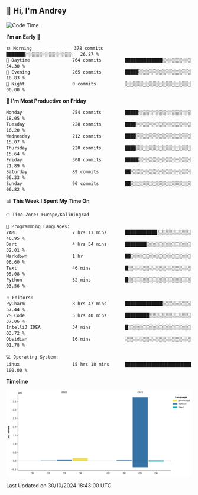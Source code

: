 ## 👋 Hi, I'm Andrey

<!--START_SECTION:waka-->
![Code Time](http://img.shields.io/badge/Code%20Time-544%20hrs%2056%20mins-blue)

**I'm an Early 🐤** 

```text
🌞 Morning                378 commits         ███████░░░░░░░░░░░░░░░░░░   26.87 % 
🌆 Daytime                764 commits         ██████████████░░░░░░░░░░░   54.30 % 
🌃 Evening                265 commits         █████░░░░░░░░░░░░░░░░░░░░   18.83 % 
🌙 Night                  0 commits           ░░░░░░░░░░░░░░░░░░░░░░░░░   00.00 % 
```
📅 **I'm Most Productive on Friday** 

```text
Monday                   254 commits         █████░░░░░░░░░░░░░░░░░░░░   18.05 % 
Tuesday                  228 commits         ████░░░░░░░░░░░░░░░░░░░░░   16.20 % 
Wednesday                212 commits         ████░░░░░░░░░░░░░░░░░░░░░   15.07 % 
Thursday                 220 commits         ████░░░░░░░░░░░░░░░░░░░░░   15.64 % 
Friday                   308 commits         █████░░░░░░░░░░░░░░░░░░░░   21.89 % 
Saturday                 89 commits          ██░░░░░░░░░░░░░░░░░░░░░░░   06.33 % 
Sunday                   96 commits          ██░░░░░░░░░░░░░░░░░░░░░░░   06.82 % 
```


📊 **This Week I Spent My Time On** 

```text
🕑︎ Time Zone: Europe/Kaliningrad

💬 Programming Languages: 
YAML                     7 hrs 11 mins       ████████████░░░░░░░░░░░░░   46.95 % 
Dart                     4 hrs 54 mins       ████████░░░░░░░░░░░░░░░░░   32.01 % 
Markdown                 1 hr                ██░░░░░░░░░░░░░░░░░░░░░░░   06.60 % 
Text                     46 mins             █░░░░░░░░░░░░░░░░░░░░░░░░   05.08 % 
Python                   32 mins             █░░░░░░░░░░░░░░░░░░░░░░░░   03.56 % 

🔥 Editors: 
PyCharm                  8 hrs 47 mins       ██████████████░░░░░░░░░░░   57.44 % 
VS Code                  5 hrs 40 mins       █████████░░░░░░░░░░░░░░░░   37.06 % 
IntelliJ IDEA            34 mins             █░░░░░░░░░░░░░░░░░░░░░░░░   03.72 % 
Obsidian                 16 mins             ░░░░░░░░░░░░░░░░░░░░░░░░░   01.78 % 

💻 Operating System: 
Linux                    15 hrs 18 mins      █████████████████████████   100.00 % 
```

**Timeline**

![Lines of Code chart](https://raw.githubusercontent.com/Mist3s/Mist3s/main/assets/bar_graph.png)


 Last Updated on 30/10/2024 18:43:00 UTC
<!--END_SECTION:waka-->

